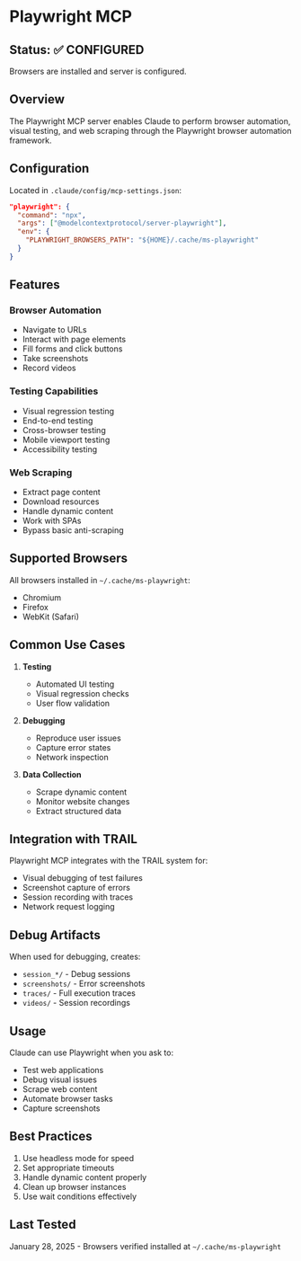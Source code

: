 # Playwright MCP

## Status: ✅ CONFIGURED

Browsers are installed and server is configured.

## Overview

The Playwright MCP server enables Claude to perform browser automation, visual testing, and web scraping through the Playwright browser automation framework.

## Configuration

Located in `.claude/config/mcp-settings.json`:
```json
"playwright": {
  "command": "npx",
  "args": ["@modelcontextprotocol/server-playwright"],
  "env": {
    "PLAYWRIGHT_BROWSERS_PATH": "${HOME}/.cache/ms-playwright"
  }
}
```

## Features

### Browser Automation
- Navigate to URLs
- Interact with page elements
- Fill forms and click buttons
- Take screenshots
- Record videos

### Testing Capabilities
- Visual regression testing
- End-to-end testing
- Cross-browser testing
- Mobile viewport testing
- Accessibility testing

### Web Scraping
- Extract page content
- Download resources
- Handle dynamic content
- Work with SPAs
- Bypass basic anti-scraping

## Supported Browsers

All browsers installed in `~/.cache/ms-playwright`:
- Chromium
- Firefox
- WebKit (Safari)

## Common Use Cases

1. **Testing**
   - Automated UI testing
   - Visual regression checks
   - User flow validation

2. **Debugging**
   - Reproduce user issues
   - Capture error states
   - Network inspection

3. **Data Collection**
   - Scrape dynamic content
   - Monitor website changes
   - Extract structured data

## Integration with TRAIL

Playwright MCP integrates with the TRAIL system for:
- Visual debugging of test failures
- Screenshot capture of errors
- Session recording with traces
- Network request logging

## Debug Artifacts

When used for debugging, creates:
- `session_*/` - Debug sessions
- `screenshots/` - Error screenshots
- `traces/` - Full execution traces
- `videos/` - Session recordings

## Usage

Claude can use Playwright when you ask to:
- Test web applications
- Debug visual issues
- Scrape web content
- Automate browser tasks
- Capture screenshots

## Best Practices

1. Use headless mode for speed
2. Set appropriate timeouts
3. Handle dynamic content properly
4. Clean up browser instances
5. Use wait conditions effectively

## Last Tested

January 28, 2025 - Browsers verified installed at `~/.cache/ms-playwright`